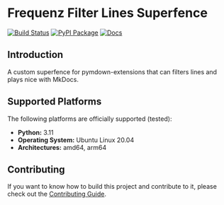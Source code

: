 # Frequenz Filter Lines Superfence

[![Build Status](https://github.com/frequenz-floss/frequenz-pymdownx-superfences-filter-lines-python/actions/workflows/ci.yaml/badge.svg)](https://github.com/frequenz-floss/frequenz-pymdownx-superfences-filter-lines-python/actions/workflows/ci.yaml)
[![PyPI Package](https://img.shields.io/pypi/v/frequenz-pymdownx-superfences-filter-lines)](https://pypi.org/project/frequenz-pymdownx-superfences-filter-lines/)
[![Docs](https://img.shields.io/badge/docs-latest-informational)](https://frequenz-floss.github.io/frequenz-pymdownx-superfences-filter-lines-python/)

## Introduction

A custom superfence for pymdown-extensions that can filters lines and plays nice with MkDocs.

## Supported Platforms

The following platforms are officially supported (tested):

- **Python:** 3.11
- **Operating System:** Ubuntu Linux 20.04
- **Architectures:** amd64, arm64

## Contributing

If you want to know how to build this project and contribute to it, please
check out the [Contributing Guide](CONTRIBUTING.md).
